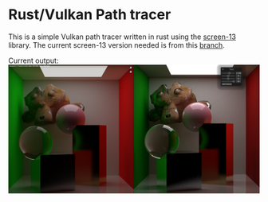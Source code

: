 
# Rust/Vulkan Path tracer
This is a simple Vulkan path tracer written in rust using the [screen-13](https://github.com/attackgoat/screen-13) library.
The current screen-13 version needed is from this [branch](https://github.com/DoeringChristian/screen-13/tree/update-accel).


Current output: ![](./screenshots/s08.png)
